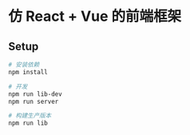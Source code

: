 # 仿 React + Vue 的前端框架

## Setup

```bash
# 安装依赖
npm install

# 开发
npm run lib-dev
npm run server

# 构建生产版本
npm run lib

```
